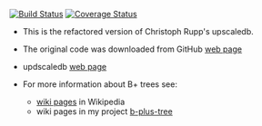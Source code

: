 [![Build Status](https://travis-ci.org/romz-pl/crupp-btree.svg?branch=master)](https://travis-ci.org/romz-pl/crupp-btree)
[![Coverage Status](https://codecov.io/gh/romz-pl/crupp-btree/badge.svg?branch=master)](https://codecov.io/gh/romz-pl/crupp-btree?branch=master)

* This is the refactored version of Christoph Rupp's upscaledb.

* The original code was downloaded from GitHub [web page](https://github.com/cruppstahl/upscaledb)

* updscaledb [web page](https://upscaledb.com/)

* For more information about B+ trees see:
   * [wiki pages](https://en.wikipedia.org/wiki/B+_tree) in Wikipedia
   * wiki pages in my project [b-plus-tree](https://github.com/romz-pl/b-plus-tree/wiki)
   



